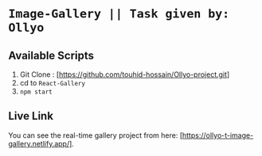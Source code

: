# `Image-Gallery || Task given by: Ollyo`

## Available Scripts
1. Git Clone : [https://github.com/touhid-hossain/Ollyo-project.git]
2. cd to `React-Gallery `
3. `npm start`

## Live Link

You can see the real-time gallery project from here: [https://ollyo-t-image-gallery.netlify.app/].


